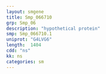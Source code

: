 ```yaml
---
layout: smgene
title: Smp_066710
grp: Smp_06
description: "hypothetical protein"
smp: Smp_066710.1
uniprot: "G4LVG6"
length:  1404
cdd: "ns"
kk: ns
categories: sm
---
```

